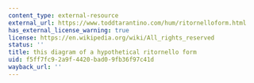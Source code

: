 ```yaml
---
content_type: external-resource
external_url: https://www.toddtarantino.com/hum/ritornelloform.html
has_external_license_warning: true
license: https://en.wikipedia.org/wiki/All_rights_reserved
status: ''
title: this diagram of a hypothetical ritornello form
uid: f5ff7fc9-2a9f-4420-bad0-9fb36f97c41d
wayback_url: ''
---
```


